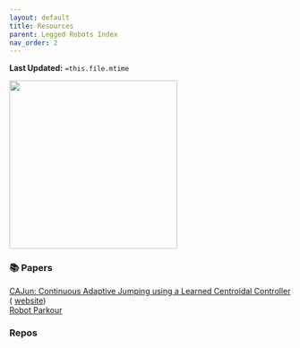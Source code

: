 ```yaml
---
layout: default
title: Resources
parent: Legged Robots Index
nav_order: 2
---
```

**Last Updated:** `=this.file.mtime`

<img src="../../assets/imgs/a1_image.png" width="300" height="300">

### 📚 Papers

[CAJun: Continuous Adaptive Jumping using a Learned Centroidal Controller](https://arxiv.org/abs/2306.09557) ( [website](https://yxyang.github.io/cajun/)) \
[Robot Parkour](https://arxiv.org/abs/2309.05665)

### Repos
